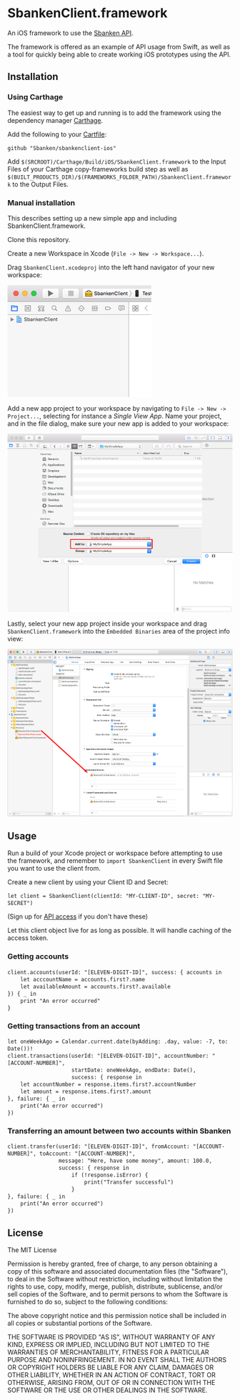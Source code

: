 # SbankenClient.framework

An iOS framework to use the [Sbanken API](https://sbanken.no/bruke/utviklerportalen/).

The framework is offered as an example of API usage from Swift, as well
as a tool for quickly being able to create working iOS prototypes using
the API.

## Installation

### Using Carthage

The easiest way to get up and running is to add the framework using the
dependency manager [Carthage](https://github.com/Carthage/Carthage).

Add the following to your [Cartfile](https://github.com/Carthage/Carthage/blob/master/Documentation/Artifacts.md#cartfile):

    github "Sbanken/sbankenclient-ios"

Add `$(SRCROOT)/Carthage/Build/iOS/SbankenClient.framework` to the
Input Files of your Carthage copy-frameworks build step as well as
`$(BUILT_PRODUCTS_DIR)/$(FRAMEWORKS_FOLDER_PATH)/SbankenClient.framework`
to the Output Files.

### Manual installation

This describes setting up a new simple app and including
SbankenClient.framework.

Clone this repository.

Create a new Workspace in Xcode (`File -> New -> Workspace...`).

Drag `SbankenClient.xcodeproj` into the left hand navigator of your new
workspace:

![Framework included in workspace](Docs/1-workspace-framework.png)

Add a new app project to your workspace by navigating to `File -> New ->
Project...`, selecting for instance a *Single View App*. Name your
project, and in the file dialog, make sure your new app is added to your
workspace:

![Add app project to workspace](Docs/2-add-project-to-workspace.png)

Lastly, select your new app project inside your workspace and drag
`SbankenClient.framework` into the `Embedded Binaries` area of the
project info view:

![Embedded framework in app](Docs/3-embed-framework.png)

## Usage

Run a build of your Xcode project or workspace before attempting to use
the framework, and remember to `import SbankenClient` in every Swift
file you want to use the client from.

Create a new client by using your Client ID and Secret:

    let client = SbankenClient(clientId: "MY-CLIENT-ID", secret: "MY-SECRET")

(Sign up for [API access](https://sbanken.no/bruke/utviklerportalen/) if
you don't have these)

Let this client object live for as long as possible. It will handle
caching of the access token.

### Getting accounts

    client.accounts(userId: "[ELEVEN-DIGIT-ID]", success: { accounts in
        let acccountName = accounts.first?.name
        let availableAmount = accounts.first?.available
    }) { _ in
        print "An error occurred"
    }

### Getting transactions from an account

    let oneWeekAgo = Calendar.current.date(byAdding: .day, value: -7, to: Date())!
    client.transactions(userId: "[ELEVEN-DIGIT-ID]", accountNumber: "[ACCOUNT-NUMBER]",
                        startDate: oneWeekAgo, endDate: Date(),
                        success: { response in
        let accountNumber = response.items.first?.accountNumber
        let amount = response.items.first?.amount
    }, failure: { _ in
        print("An error occurred")
    })

### Transferring an amount between two accounts within Sbanken

    client.transfer(userId: "[ELEVEN-DIGIT-ID]", fromAccount: "[ACCOUNT-NUMBER]", toAccount: "[ACCOUNT-NUMBER]",
                    message: "Here, have some money", amount: 100.0,
                    success: { response in
                        if (!response.isError) {
                            print("Transfer successful")
                        }
    }, failure: { _ in
        print("An error occurred")
    })

## License

The MIT License

Permission is hereby granted, free of charge, to any person obtaining a copy of this software and associated documentation files (the "Software"), to deal in the Software without restriction, including without limitation the rights to use, copy, modify, merge, publish, distribute, sublicense, and/or sell copies of the Software, and to permit persons to whom the Software is furnished to do so, subject to the following conditions:

The above copyright notice and this permission notice shall be included in all copies or substantial portions of the Software.

THE SOFTWARE IS PROVIDED "AS IS", WITHOUT WARRANTY OF ANY KIND, EXPRESS OR IMPLIED, INCLUDING BUT NOT LIMITED TO THE WARRANTIES OF MERCHANTABILITY, FITNESS FOR A PARTICULAR PURPOSE AND NONINFRINGEMENT. IN NO EVENT SHALL THE AUTHORS OR COPYRIGHT HOLDERS BE LIABLE FOR ANY CLAIM, DAMAGES OR OTHER LIABILITY, WHETHER IN AN ACTION OF CONTRACT, TORT OR OTHERWISE, ARISING FROM, OUT OF OR IN CONNECTION WITH THE SOFTWARE OR THE USE OR OTHER DEALINGS IN THE SOFTWARE.
